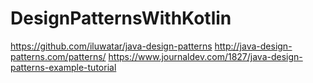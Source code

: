 # DesignPatternsWithKotlin
https://github.com/iluwatar/java-design-patterns
http://java-design-patterns.com/patterns/
https://www.journaldev.com/1827/java-design-patterns-example-tutorial
